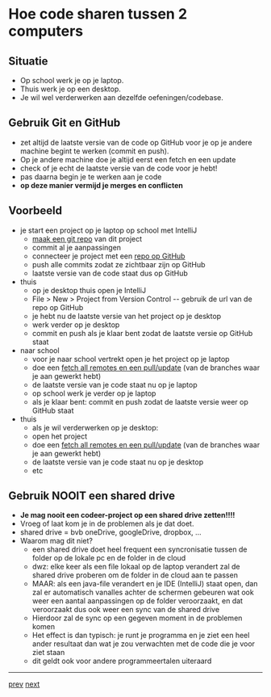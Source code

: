 # Hoe code sharen tussen 2 computers 

## Situatie 
* Op school werk je op je laptop.
* Thuis werk je op een desktop. 
* Je wil wel verderwerken aan dezelfde oefeningen/codebase. 

## Gebruik Git en GitHub
* zet altijd de laatste versie van de code op GitHub voor je op je andere machine begint te werken (commit en push). 
* Op je andere machine doe je altijd eerst een fetch en een update
* check of je echt de laatste versie van de code voor je hebt! 
* pas daarna begin je te werken aan je code
* **op deze manier vermijd je merges en conflicten**

## Voorbeeld 
* je start een project op je laptop op school met IntelliJ  
  * [maak een git repo](../01_getting_started/06_git_basis_met_intellij.md) van dit project
  * commit al je aanpassingen 
  * connecteer je project met een [repo op GitHub](../03_github/04_connect_existing_local_repo.md)
  * push alle commits zodat ze zichtbaar zijn op GitHub
  * laatste versie van de code staat dus op GitHub 
* thuis 
  * op je desktop thuis open je IntelliJ 
  * File > New > Project from Version Control -- gebruik de url van de repo op GitHub 
  * je hebt nu de laatste versie van het project op je desktop
  * werk verder op je desktop 
  * commit en push als je klaar bent zodat de laatste versie op GitHub staat 
* naar school 
  * voor je naar school vertrekt open je het project op je laptop 
  * doe een [fetch all remotes en een pull/update](../03_github/05_push_and_pull) (van de branches waar je aan gewerkt hebt)
  * de laatste versie van je code staat nu op je laptop
  * op school werk je verder op je laptop 
  * als je klaar bent: commit en push zodat de laatste versie weer op GitHub staat 
* thuis
  * als je wil verderwerken op je desktop: 
  * open het project
  * doe een [fetch all remotes en een pull/update](../03_github/05_push_and_pull) (van de branches waar je aan gewerkt hebt)
  * de laatste versie van je code staat nu op je desktop
  * etc 
  

## Gebruik NOOIT een shared drive 
* **Je mag nooit een codeer-project op een shared drive zetten!!!!** 
* Vroeg of laat kom je in de problemen als je dat doet.
* shared drive = bvb oneDrive, googleDrive, dropbox, ... 
* Waarom mag dit niet? 
  * een shared drive doet heel frequent een syncronisatie tussen de folder op de lokale pc en de folder in de cloud 
  * dwz: elke keer als een file lokaal op de laptop verandert zal de shared drive proberen om de folder in de cloud aan te passen 
  * MAAR: als een java-file verandert en je IDE (IntelliJ) staat open, dan zal er automatisch vanalles achter de schermen gebeuren wat ook weer een aantal aanpassingen op de folder veroorzaakt, en dat veroorzaakt dus ook weer een sync van de shared drive
  * Hierdoor zal de sync op een gegeven moment in de problemen komen
  * Het effect is dan typisch: je runt je programma en je ziet een heel ander resultaat dan wat je zou verwachten met de code die je voor ziet staan
  * dit geldt ook voor andere programmeertalen uiteraard 

---
[prev](../04_collaboration_tool/04_conflicten_best_practices.md)
[next](../05_branches/01_branches.md)
